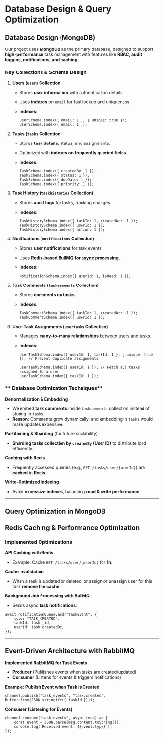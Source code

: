 # **Database Design & Query Optimization**

## **Database Design (MongoDB)**

Our project uses **MongoDB** as the primary database, designed to support **high-performance** task management with features like **RBAC, audit logging, notifications, and caching**.

### **Key Collections & Schema Design**

1. **Users (`users` Collection)**
    - Stores **user information** with authentication details.
    - Uses **indexes** on `email` for fast lookup and uniqueness.
    - **Indexes:**
        
        ```
        UserSchema.index({ email: 1 }, { unique: true });
        UserSchema.index({ email: 1 });
        
        ```
        
2. **Tasks (`tasks` Collection)**
    - Stores **task details**, status, and assignments.
    - Optimized with **indexes on frequently queried fields**.
    - **Indexes:**
        
        ```
        TaskSchema.index({ createdBy: 1 });
        TaskSchema.index({ status: 1 });
        TaskSchema.index({ dueDate: 1 });
        TaskSchema.index({ priority: 1 });
        
        ```
        
3. **Task History (`taskhistories` Collection)**
    - Stores **audit logs** for tasks, tracking changes.
    - **Indexes:**
        
        ```
        TaskHistorySchema.index({ taskId: 1, createdAt: -1 });
        TaskHistorySchema.index({ userId: 1 });
        TaskHistorySchema.index({ action: 1 }); 
        
        ```
        
4. **Notifications (`notifications` Collection)**
    - Stores **user notifications** for task events.
    - Uses **Redis-based BullMQ for async processing**.
    - **Indexes:**
        
        ```
        NotificationSchema.index({ userId: 1, isRead: 1 });
        
        ```
        
5. **Task Comments (`taskcomments` Collection)**
    - Stores **comments on tasks**.
    - **Indexes:**
        
        ```
        TaskCommentSchema.index({ taskId: 1, createdAt: -1 });
        TaskCommentSchema.index({ userId: 1 }); 
        
        ```
        
6. **User-Task Assignments (`usertasks` Collection)**
    - Manages **many-to-many relationships** between users and tasks.
    - **Indexes:**
        
        ```
        UserTaskSchema.index({ userId: 1, taskId: 1 }, { unique: true }); // Prevent duplicate assignments

        userTaskSchema.index({ userId: 1 }); // Fetch all tasks assigned to a user
        userTaskSchema.index({ taskId: 1 }); 
        ```
        

### ** Database Optimization Techniques**

**Denormalization & Embedding**

- We embed **task comments** inside `taskcomments` collection instead of storing in `tasks`.
- **Reason**: Comments grow dynamically, and embedding in `tasks` would make updates expensive.

**Partitioning & Sharding** (for future scalability)

- **Sharding tasks collection by `createdBy` (User ID)** to distribute load efficiently.

**Caching with Redis**

- Frequently accessed queries (e.g., `GET /tasks/user/{userId}`) are **cached** in **Redis**.

**Write-Optimized Indexing**

- Avoid **excessive indexes**, balancing **read & write performance**.

---

## **Query Optimization in MongoDB**

## **Redis Caching & Performance Optimization**

### **Implemented Optimizations**

**API Caching with Redis**

- Example: Cache `GET /tasks/user/{userId}` for **1h**:

**Cache Invalidation**

- When a task is updated or deleted, or assign or unassign user for this task **remove the cache**:


**Background Job Processing with BullMQ**

- Sends async **task notifications**:

```
await notificationQueue.add("taskEvent", {
    type: "TASK_CREATED",
    taskId: task._id,
    userId: task.createdBy,
});

```

---

## **Event-Driven Architecture with RabbitMQ**

**Implemented RabbitMQ for Task Events**

- **Producer** (Publishes events when tasks are created/updated)
- **Consumer** (Listens for events & triggers notifications)

**Example: Publish Event when Task is Created**

```
channel.publish("task_events", "task.created", Buffer.from(JSON.stringify({ taskId })));

```

 **Consumer (Listening for Events)**

```
channel.consume("task_events", async (msg) => {
    const event = JSON.parse(msg.content.toString());
    console.log(`Received event: ${event.type}`);
});

```
